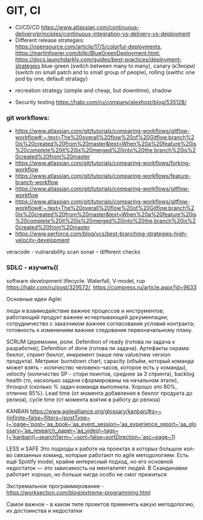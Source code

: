 # GIT, CI
- CI/CD/CD https://www.atlassian.com/continuous-delivery/principles/continuous-integration-vs-delivery-vs-deployment
- Different release strategies: https://opensource.com/article/17/5/colorful-deployments, https://martinfowler.com/bliki/BlueGreenDeployment.html, https://docs.launchdarkly.com/guides/best-practices/deployment-strategies
 blue-green (switch between many to many), canary (кЭнори) (switch on small patch and to small group of people), rolling (swithc one pod by one, default stratagy)
 + recreation strategy (simple and cheap, but downtime), shadow
- Security testing https://habr.com/ru/company/alexhost/blog/535128/
 
 ### git workflows:
- https://www.atlassian.com/git/tutorials/comparing-workflows/gitflow-workflow#:~:text=The%20overall%20flow%20of%20Gitflow,branch%20is%20created%20from%20master&text=When%20a%20feature%20is%20complete%20it%20is%20merged%20into%20the,branch%20is%20created%20from%20master
- https://www.atlassian.com/git/tutorials/comparing-workflows/forking-workflow
- https://www.atlassian.com/git/tutorials/comparing-workflows/feature-branch-workflow
- https://www.atlassian.com/git/tutorials/comparing-workflows/gitflow-workflow
- https://www.atlassian.com/git/tutorials/comparing-workflows/gitflow-workflow#:~:text=The%20overall%20flow%20of%20Gitflow,branch%20is%20created%20from%20master&text=When%20a%20feature%20is%20complete%20it%20is%20merged%20into%20the,branch%20is%20created%20from%20master
- https://www.perforce.com/blog/vcs/best-branching-strategies-high-velocity-development


veracode - vulnarability scan
sonar - different checks


### SDLC - изучить((
software development lifecycle.
Waterfall, V-model, rup https://habr.com/ru/post/329572/, https://compress.ru/article.aspx?id=9633

Основные идеи Agile:

люди и взаимодействие важнее процессов и инструментов;
работающий продукт важнее исчерпывающей документации;
сотрудничество с заказчиком важнее согласования условий контракта;
готовность к изменениям важнее следования первоначальному плану.
 
SCRUM
Церемонии, роли. 
Defenition of ready (готова ли задача к разработке); Defenition of done (готова ли задача).
Артефакты скрама: беклог, спринт беклог, инкремент (наше new value/new version продукта).
Метрики: burndown chart, capacity (объём, который команда может взять - количество человеко-часов, которое есть у команды), velocity (количество SP - стори поинтов, среднее за 3 спринта), backlog health (то, насколько задачи сформированы на начальном этапе), throuput (сколько % задач команда выполнила. Хорошо это 80%, отлично 85%).
Lead time (от момента добавления в беклог продукта до релиза), cycle time (от момента взятия в работу до релиза)

KANBAN
https://www.agilealliance.org/glossary/kanban/#q=~(infinite~false~filters~(postType~(~'page~'post~'aa_book~'aa_event_session~'aa_experience_report~'aa_glossary~'aa_research_paper~'aa_video)~tags~(~'kanban))~searchTerm~'~sort~false~sortDirection~'asc~page~1)


LESS и SAFE Это подходы к работе на проектах в которых большое кол-во связанных команд, которые работают по agile методологиям. Есть ещё Spotify model, крайне интересный подход, но его основной недостаток — это зависимость на менталитет людей. В Скандинавии работает хорошо, но больше нигде особо не смог прижиться

Экстремальное программирование - https://worksection.com/blog/extreme-programming.html


Самое важное - в каком типе проектов применять какую методологию, их достоинства и недостатки
